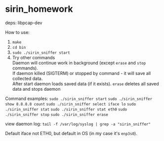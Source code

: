 # sirin_homework
deps:
libpcap-dev

How to use:
1. `make`  
2. `cd bin`  
3. `sudo ./sirin_sniffer start`  
4. Try other commands  
Daemon will continue work in background (except `erase` and `stop` commands).  
If daemon killed (SIGTERM) or stopped by command - it will save all collected data.  
After start daemon loads saved data (if it exists).
`erase` deletes all saved data and stops daemon

Command examples:
`sudo ./sirin_sniffer start`
`sudo ./sirin_sniffer show 8.8.8.8 count`
`sudo ./sirin_sniffer select iface lo`
`sudo ./sirin_sniffer stat`
`sudo ./sirin_sniffer stat eth0`
`sudo ./sirin_sniffer stop`
`sudo ./sirin_sniffer erase`


view daemon log: `tail -f /var/log/syslog | grep -a "sirin_sniffer"`

Default iface not ETH0, but default in OS (in my case it's `enp3s0`).
